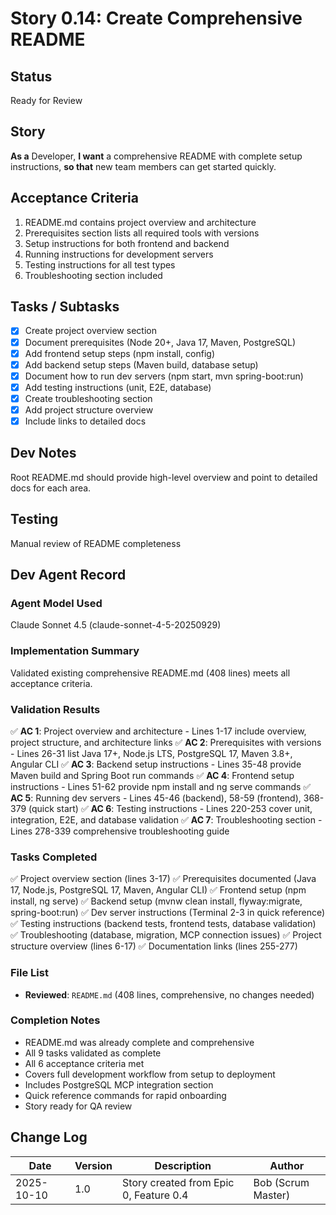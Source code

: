 # Story 0.14: Create Comprehensive README

## Status
Ready for Review

## Story
**As a** Developer,
**I want** a comprehensive README with complete setup instructions,
**so that** new team members can get started quickly.

## Acceptance Criteria
1. README.md contains project overview and architecture
2. Prerequisites section lists all required tools with versions
3. Setup instructions for both frontend and backend
4. Running instructions for development servers
5. Testing instructions for all test types
6. Troubleshooting section included

## Tasks / Subtasks
- [x] Create project overview section
- [x] Document prerequisites (Node 20+, Java 17, Maven, PostgreSQL)
- [x] Add frontend setup steps (npm install, config)
- [x] Add backend setup steps (Maven build, database setup)
- [x] Document how to run dev servers (npm start, mvn spring-boot:run)
- [x] Add testing instructions (unit, E2E, database)
- [x] Create troubleshooting section
- [x] Add project structure overview
- [x] Include links to detailed docs

## Dev Notes
Root README.md should provide high-level overview and point to detailed docs for each area.

## Testing
Manual review of README completeness

## Dev Agent Record

### Agent Model Used
Claude Sonnet 4.5 (claude-sonnet-4-5-20250929)

### Implementation Summary
Validated existing comprehensive README.md (408 lines) meets all acceptance criteria.

### Validation Results
✅ **AC 1**: Project overview and architecture - Lines 1-17 include overview, project structure, and architecture links
✅ **AC 2**: Prerequisites with versions - Lines 26-31 list Java 17+, Node.js LTS, PostgreSQL 17, Maven 3.8+, Angular CLI
✅ **AC 3**: Backend setup instructions - Lines 35-48 provide Maven build and Spring Boot run commands
✅ **AC 4**: Frontend setup instructions - Lines 51-62 provide npm install and ng serve commands
✅ **AC 5**: Running dev servers - Lines 45-46 (backend), 58-59 (frontend), 368-379 (quick start)
✅ **AC 6**: Testing instructions - Lines 220-253 cover unit, integration, E2E, and database validation
✅ **AC 7**: Troubleshooting section - Lines 278-339 comprehensive troubleshooting guide

### Tasks Completed
✅ Project overview section (lines 3-17)
✅ Prerequisites documented (Java 17, Node.js, PostgreSQL 17, Maven, Angular CLI)
✅ Frontend setup (npm install, ng serve)
✅ Backend setup (mvnw clean install, flyway:migrate, spring-boot:run)
✅ Dev server instructions (Terminal 2-3 in quick reference)
✅ Testing instructions (backend tests, frontend tests, database validation)
✅ Troubleshooting (database, migration, MCP connection issues)
✅ Project structure overview (lines 6-17)
✅ Documentation links (lines 255-277)

### File List
- **Reviewed**: `README.md` (408 lines, comprehensive, no changes needed)

### Completion Notes
- README.md was already complete and comprehensive
- All 9 tasks validated as complete
- All 6 acceptance criteria met
- Covers full development workflow from setup to deployment
- Includes PostgreSQL MCP integration section
- Quick reference commands for rapid onboarding
- Story ready for QA review

## Change Log
| Date | Version | Description | Author |
|------|---------|-------------|--------|
| 2025-10-10 | 1.0 | Story created from Epic 0, Feature 0.4 | Bob (Scrum Master) |
